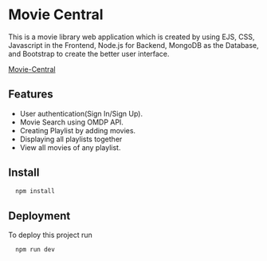
# Movie Central

This is a movie library web application which is created by using EJS, CSS, Javascript in the Frontend, Node.js for Backend, MongoDB as the Database, and Bootstrap to create the better user interface.

[Movie-Central](https://something.render.com)

## Features

- User authentication(Sign In/Sign Up).
- Movie Search using OMDP API.
- Creating Playlist by adding movies.
- Displaying all playlists together
- View all movies of any playlist.


## Install

```bash
  npm install
```

## Deployment

To deploy this project run

```bash
  npm run dev
```

